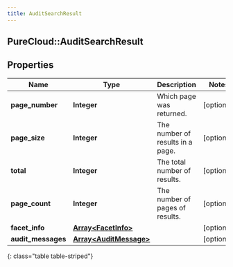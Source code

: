 ```yaml
---
title: AuditSearchResult
---
```

## PureCloud::AuditSearchResult

## Properties

|Name | Type | Description | Notes|
|------------ | ------------- | ------------- | -------------|
| **page_number** | **Integer** | Which page was returned. | [optional] |
| **page_size** | **Integer** | The number of results in a page. | [optional] |
| **total** | **Integer** | The total number of results. | [optional] |
| **page_count** | **Integer** | The number of pages of results. | [optional] |
| **facet_info** | [**Array&lt;FacetInfo&gt;**](FacetInfo.html) |  | [optional] |
| **audit_messages** | [**Array&lt;AuditMessage&gt;**](AuditMessage.html) |  | [optional] |
{: class="table table-striped"}


